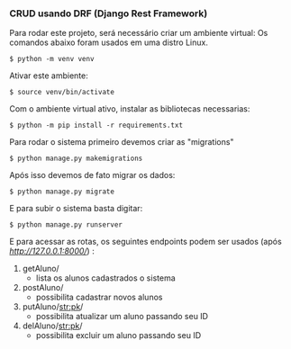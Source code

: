 ### CRUD usando DRF (Django Rest Framework)

Para rodar este projeto, será necessário criar um ambiente virtual:
Os comandos abaixo foram usados em uma distro Linux.
```
$ python -m venv venv
```
Ativar este ambiente:
```
$ source venv/bin/activate
```
Com o ambiente virtual ativo, instalar as bibliotecas necessarias:
```
$ python -m pip install -r requirements.txt
```

Para rodar o sistema primeiro devemos criar as "migrations"
```
$ python manage.py makemigrations
```
Após isso devemos de fato migrar os dados:
```
$ python manage.py migrate
````
E para subir o sistema basta digitar:
```
$ python manage.py runserver
```


E para acessar as rotas, os seguintes endpoints podem ser usados (após *http://127.0.0.1:8000/*) :

1. getAluno/    
    - lista os alunos cadastrados o sistema
2. postAluno/    
    - possibilita cadastrar novos alunos
3. putAluno/<str:pk>/
    - possibilita atualizar um aluno passando seu ID
4. delAluno/<str:pk>/
    - possibilita excluir um aluno passando seu ID
    
